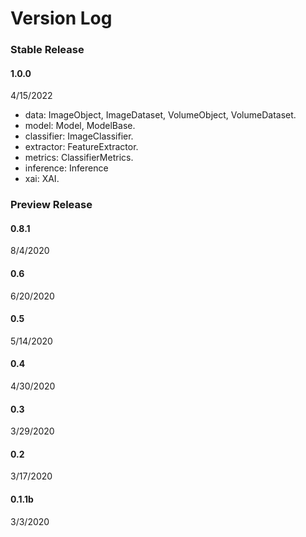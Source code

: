 # Version Log


### Stable Release
#### 1.0.0
4/15/2022

  - data: ImageObject, ImageDataset, VolumeObject, VolumeDataset.
  - model: Model, ModelBase.
  - classifier: ImageClassifier.
  - extractor: FeatureExtractor.
  - metrics: ClassifierMetrics.
  - inference: Inference
  - xai: XAI.


### Preview Release
#### 0.8.1
  8/4/2020

#### 0.6
  6/20/2020

#### 0.5
  5/14/2020

#### 0.4
  4/30/2020

#### 0.3
  3/29/2020

#### 0.2
  3/17/2020

#### 0.1.1b
  3/3/2020
